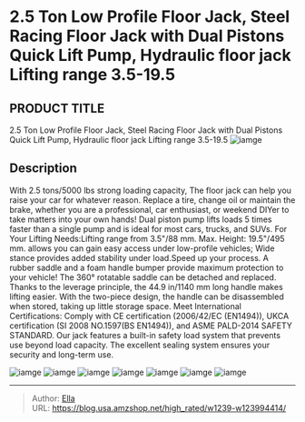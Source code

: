 # 2.5 Ton Low Profile Floor Jack, Steel Racing Floor Jack with Dual Pistons Quick Lift Pump, Hydraulic floor jack Lifting range 3.5-19.5


## PRODUCT TITLE 

2.5 Ton Low Profile Floor Jack, Steel Racing Floor Jack with Dual Pistons Quick Lift Pump, Hydraulic floor jack Lifting range 3.5-19.5
![iamge](https://b2bfiles1.gigab2b.cn/image/wkseller/13869/20230602_f135f9429fc32c54bc51eead6035608a.jpg)

## Description

With 2.5 tons/5000 lbs strong loading capacity, The floor jack can help you raise your car for whatever reason. Replace a tire, change oil or maintain the brake, whether you are a professional, car enthusiast, or weekend DIYer to take matters into your own hands!
Dual piston pump lifts loads 5 times faster than a single pump and is ideal for most cars, trucks, and SUVs.
For Your Lifting Needs:Lifting range from 3.5&#34;/88 mm. Max. Height: 19.5&#34;/495 mm. allows you can gain easy access under low-profile vehicles; Wide stance provides added stability under load.Speed up your process.
A rubber saddle and a foam handle bumper provide maximum protection to your vehicle! The 360° rotatable saddle can be detached and replaced. Thanks to the leverage principle, the 44.9 in/1140 mm long handle makes lifting easier. With the two-piece design, the handle can be disassembled when stored, taking up little storage space.
Meet International Certifications: Comply with CE certification (2006/42/EC (EN1494)), UKCA certification (SI 2008 NO.1597(BS EN1494)), and ASME PALD-2014 SAFETY STANDARD. Our jack features a built-in safety load system that prevents use beyond load capacity. The excellent sealing system ensures your security and long-term use.






![iamge](https://b2bfiles1.gigab2b.cn/image/wkseller/13869/20230602_20db8f58eff2d26aa19c1137aa55ad31.jpg)
![iamge](https://b2bfiles1.gigab2b.cn/image/wkseller/13869/20230602_e52134825e711a3afc5586e6b9c382be.jpg)
![iamge](https://b2bfiles1.gigab2b.cn/image/wkseller/13869/20230602_ef2a9b409009d07583948f2300f5dd30.jpg)
![iamge](https://b2bfiles1.gigab2b.cn/image/wkseller/13869/20230602_23bd9b860796d99ce197cfe656f06e66.jpg)
![iamge](https://b2bfiles1.gigab2b.cn/image/wkseller/13869/20230602_dc0e7534b8ca0c868f0670fd3e8f7dae.jpg)
![iamge](https://b2bfiles1.gigab2b.cn/image/wkseller/13869/20230602_7b32533b3719ab15e957b4c33e10cd0c.jpg)
![iamge](https://b2bfiles1.gigab2b.cn/image/wkseller/13869/20230602_e6d7d35933330f9de23cbb33e5c0e93e.jpg)


---

> Author: [Ella](https://blog.usa.amzshop.net/)  
> URL: https://blog.usa.amzshop.net/high_rated/w1239-w123994414/  

